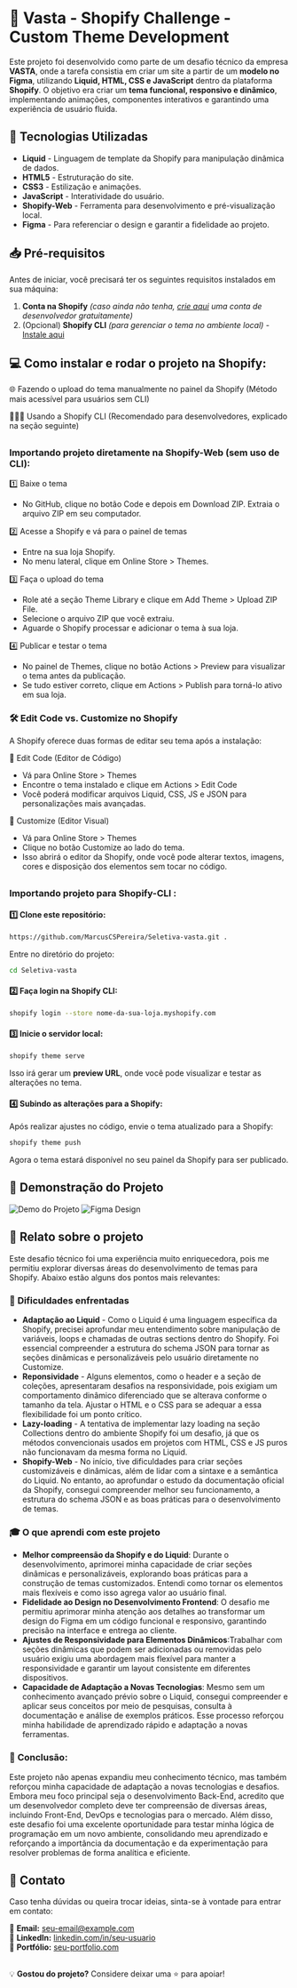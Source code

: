 # 🛒 **Vasta** - Shopify Challenge - Custom Theme Development

Este projeto foi desenvolvido como parte de um desafio técnico da empresa **VASTA**, onde a tarefa consistia em criar um site a partir de um **modelo no Figma**, utilizando **Liquid, HTML, CSS e JavaScript** dentro da plataforma **Shopify**. O objetivo era criar um **tema funcional, responsivo e dinâmico**, implementando animações, componentes interativos e garantindo uma experiência de usuário fluida.

## 🚀 Tecnologias Utilizadas

- **Liquid** - Linguagem de template da Shopify para manipulação dinâmica de dados.
- **HTML5** - Estruturação do site.
- **CSS3** - Estilização e animações.
- **JavaScript** - Interatividade do usuário.
- **Shopify-Web** - Ferramenta para desenvolvimento e pré-visualização local.
- **Figma** - Para referenciar o design e garantir a fidelidade ao projeto.

##

## 📥 Pré-requisitos

Antes de iniciar, você precisará ter os seguintes requisitos instalados em sua máquina:

1. **Conta na Shopify** *(caso ainda não tenha, [crie aqui](https://www.shopify.com/) uma conta de desenvolvedor gratuitamente)*
2. (Opcional) **Shopify CLI** *(para gerenciar o tema no ambiente local)* - [Instale aqui](https://shopify.dev/docs/themes/tools/cli/installation)

## 

## 💻 Como instalar e rodar o projeto na Shopify:

🌐 Fazendo o upload do tema manualmente no painel da Shopify (Método mais acessível para usuários sem CLI)

👨🏽‍💻 Usando a Shopify CLI (Recomendado para desenvolvedores, explicado na seção seguinte)

##

### Importando projeto diretamente na **Shopify-Web** (sem uso de CLI):

  1️⃣ Baixe o tema
  * No GitHub, clique no botão Code e depois em Download ZIP.
  Extraia o arquivo ZIP em seu computador.
  
  2️⃣ Acesse a Shopify e vá para o painel de temas
  * Entre na sua loja Shopify.
  * No menu lateral, clique em Online Store > Themes.
  
  3️⃣ Faça o upload do tema
  * Role até a seção Theme Library e clique em Add Theme > Upload ZIP File.
  * Selecione o arquivo ZIP que você extraiu.
  * Aguarde o Shopify processar e adicionar o tema à sua loja.
    
  4️⃣ Publicar e testar o tema
  * No painel de Themes, clique no botão Actions > Preview para visualizar o tema antes da publicação.
  * Se tudo estiver correto, clique em Actions > Publish para torná-lo ativo em sua loja.

### 🛠 Edit Code vs. Customize no Shopify

  A Shopify oferece duas formas de editar seu tema após a instalação:
  
  📝 Edit Code (Editor de Código)
  
  - Vá para Online Store > Themes
  - Encontre o tema instalado e clique em Actions > Edit Code
  - Você poderá modificar arquivos Liquid, CSS, JS e JSON para personalizações mais avançadas.
  
  🎨 Customize (Editor Visual)

  - Vá para Online Store > Themes
  - Clique no botão Customize ao lado do tema.
  - Isso abrirá o editor da Shopify, onde você pode alterar textos, imagens, cores e disposição dos elementos sem tocar no código.

##

### Importando projeto para **Shopify-CLI** :

#### 1️⃣ Clone este repositório:

```bash
https://github.com/MarcusCSPereira/Seletiva-vasta.git .
```
Entre no diretório do projeto:

```bash
cd Seletiva-vasta
```

#### 2️⃣ Faça login na Shopify CLI:

```bash
shopify login --store nome-da-sua-loja.myshopify.com
```

#### 3️⃣ Inicie o servidor local:

```bash
shopify theme serve
```

Isso irá gerar um **preview URL**, onde você pode visualizar e testar as alterações no tema.

#### 4️⃣ Subindo as alterações para a Shopify:

Após realizar ajustes no código, envie o tema atualizado para a Shopify:

```bash
shopify theme push
```

Agora o tema estará disponível no seu painel da Shopify para ser publicado.


## 🎥 Demonstração do Projeto

![Demo do Projeto](example/example.gif)
![Figma Design](example/figma.png)


## 📖 Relato sobre o projeto

Este desafio técnico foi uma experiência muito enriquecedora, pois me permitiu explorar diversas áreas do desenvolvimento de temas para Shopify. Abaixo estão alguns dos pontos mais relevantes:

### 🚧 **Dificuldades enfrentadas**
- **Adaptação ao Liquid** - Como o Liquid é uma linguagem específica da Shopify, precisei aprofundar meu entendimento sobre manipulação de variáveis, loops e chamadas de outras sections dentro do Shopify. Foi essencial compreender a estrutura do schema JSON para tornar as seções dinâmicas e personalizáveis pelo usuário diretamente no Customize.
- **Reponsividade** - Alguns elementos, como o header e a seção de coleções, apresentaram desafios na responsividade, pois exigiam um comportamento dinâmico diferenciado que se alterava conforme o tamanho da tela. Ajustar o HTML e o CSS para se adequar a essa flexibilidade foi um ponto crítico.
- **Lazy-loading** - A tentativa de implementar lazy loading na seção Collections dentro do ambiente Shopify foi um desafio, já que os métodos convencionais usados em projetos com HTML, CSS e JS puros não funcionavam da mesma forma no Liquid.
- **Shopify-Web** - No início, tive dificuldades para criar seções customizáveis e dinâmicas, além de lidar com a sintaxe e a semântica do Liquid. No entanto, ao aprofundar o estudo da documentação oficial da Shopify, consegui compreender melhor seu funcionamento, a estrutura do schema JSON e as boas práticas para o desenvolvimento de temas.

### 🎓 **O que aprendi com este projeto**
- **Melhor compreensão da Shopify e do Liquid**: Durante o desenvolvimento, aprimorei minha capacidade de criar seções dinâmicas e personalizáveis, explorando boas práticas para a construção de temas customizados. Entendi como tornar os elementos mais flexíveis e como isso agrega valor ao usuário final.
- **Fidelidade ao Design no Desenvolvimento Frontend**: O desafio me permitiu aprimorar minha atenção aos detalhes ao transformar um design do Figma em um código funcional e responsivo, garantindo precisão na interface e entrega ao cliente.
- **Ajustes de Responsividade para Elementos Dinâmicos**:Trabalhar com seções dinâmicas que podem ser adicionadas ou removidas pelo usuário exigiu uma abordagem mais flexível para manter a responsividade e garantir um layout consistente em diferentes dispositivos.
- **Capacidade de Adaptação a Novas Tecnologias**: Mesmo sem um conhecimento avançado prévio sobre o Liquid, consegui compreender e aplicar seus conceitos por meio de pesquisas, consulta à documentação e análise de exemplos práticos. Esse processo reforçou minha habilidade de aprendizado rápido e adaptação a novas ferramentas.

### 🚀 **Conclusão**:
Este projeto não apenas expandiu meu conhecimento técnico, mas também reforçou minha capacidade de adaptação a novas tecnologias e desafios. Embora meu foco principal seja o desenvolvimento Back-End, acredito que um desenvolvedor completo deve ter compreensão de diversas áreas, incluindo Front-End, DevOps e tecnologias para o mercado.
Além disso, este desafio foi uma excelente oportunidade para testar minha lógica de programação em um novo ambiente, consolidando meu aprendizado e reforçando a importância da documentação e da experimentação para resolver problemas de forma analítica e eficiente.

## 📩 Contato

Caso tenha dúvidas ou queira trocar ideias, sinta-se à vontade para entrar em contato:

📧 **Email:** [seu-email@example.com](contato.marcuscspereira@gmail.com)  
💼 **LinkedIn:** [linkedin.com/in/seu-usuario](https://www.linkedin.com/in/marcuscspereira/)  
📂 **Portfólio:** [seu-portfolio.com](https://marcuscspereira.netlify.app)

##

💡 **Gostou do projeto?** Considere deixar uma ⭐ para apoiar!
